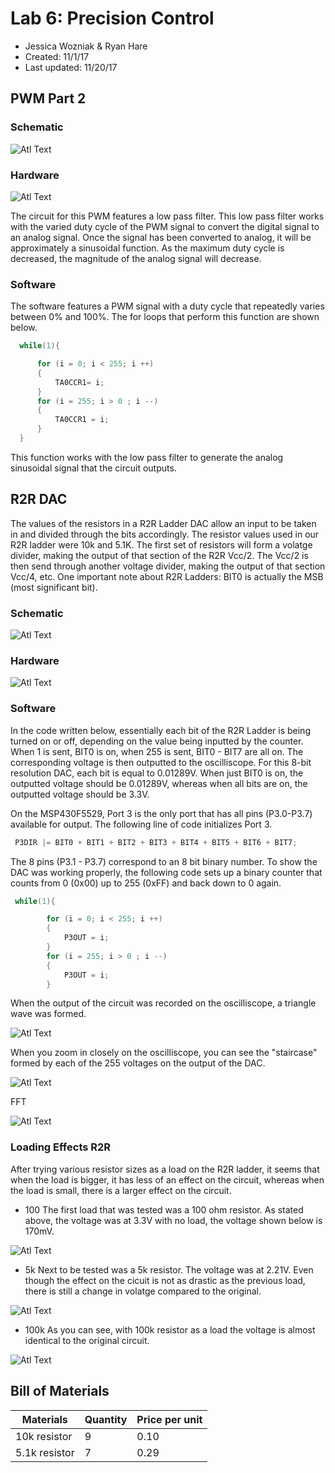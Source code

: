 # Lab 6: Precision Control
* Jessica Wozniak & Ryan Hare
* Created: 11/1/17
* Last updated: 11/20/17

## PWM Part 2


### Schematic
![Atl Text](https://github.com/RU09342/lab-6taking-control-over-your-embedded-life-rj/blob/master/Photos/Schematic_LPF.PNG)

### Hardware

![Atl Text](https://github.com/RU09342/lab-6taking-control-over-your-embedded-life-rj/blob/master/Photos/20171201_174819.jpg)

The circuit for this PWM features a low pass filter. This low pass filter works with the varied duty cycle of the PWM signal to convert the digital signal to an analog signal.
Once the signal has been converted to analog, it will be approximately a sinusoidal function. As the maximum duty cycle is decreased, the magnitude of the analog signal will decrease.
### Software
The software features a PWM signal with a duty cycle that repeatedly varies between 0% and 100%. The for loops that perform this function are shown below.
```C
  while(1){

      for (i = 0; i < 255; i ++)
      {
          TA0CCR1= i;
      }
      for (i = 255; i > 0 ; i --)
      {
          TA0CCR1 = i;
      }
  }
```
This function works with the low pass filter to generate the analog sinusoidal signal that the circuit outputs.

## R2R DAC
The values of the resistors in a R2R Ladder DAC allow an input to be taken in and divided through the bits accordingly. The resistor values used 
in our R2R ladder were 10k and 5.1K.   The first set of resistors will form a volatge divider, making the output of that section of the R2R Vcc/2. 
The Vcc/2 is then send through another voltage divider, making the output of that section Vcc/4, etc. One important note about R2R Ladders: 
BIT0 is actually the MSB (most significant bit). 


### Schematic


![Atl Text](https://github.com/RU09342/lab-6taking-control-over-your-embedded-life-rj/blob/master/Photos/R2R_Ladder.PNG)

### Hardware 


![Atl Text]()

### Software
In the code written below, essentially each bit of the R2R Ladder is being turned on or off, depending on the value being inputted by the counter.
When 1 is sent, BIT0 is on, when 255 is sent, BIT0 - BIT7 are all on. The corresponding voltage is then outputted to the oscilliscope. For this 8-bit
resolution DAC, each bit is equal to 0.01289V. When just BIT0 is on, the outputted voltage should be 0.01289V, whereas when all bits are on, the 
outputted voltage should be 3.3V.


On the MSP430F5529, Port 3 is the only port that has all pins (P3.0-P3.7) available for output. The following line of code initializes Port 3.
```C
 P3DIR |= BIT0 + BIT1 + BIT2 + BIT3 + BIT4 + BIT5 + BIT6 + BIT7;
```
The 8 pins (P3.1 - P3.7) correspond to an 8 bit binary number. To show the DAC was working properly, the following code sets up a binary counter that 
counts from 0 (0x00) up to 255 (0xFF) and back down to 0 again.  
```C
 while(1){

        for (i = 0; i < 255; i ++)
        {
            P3OUT = i;
        }
        for (i = 255; i > 0 ; i --)
        {
            P3OUT = i;
        }
```
When the output of the circuit was recorded on the oscilliscope, a triangle wave was formed.


![Atl Text](https://github.com/RU09342/lab-6taking-control-over-your-embedded-life-rj/blob/master/Photos/r2r_ladder_right.png)


When you zoom in closely on the oscilliscope, you can see the "staircase" formed by each of the 255 voltages on the output of the DAC. 


![Atl Text](https://github.com/RU09342/lab-6taking-control-over-your-embedded-life-rj/blob/master/Photos/r2r_ladder_zoomed_2.png)


FFT


![Atl Text](https://github.com/RU09342/lab-6taking-control-over-your-embedded-life-rj/blob/master/Photos/fft_r2r.png)


### Loading Effects R2R
After trying various resistor sizes as a load on the R2R ladder, it seems that when the load is bigger, it has less of an effect on the circuit,
whereas when the load is small, there is a larger effect on the circuit. 
* 100
The first load that was tested was a 100 ohm resistor. As stated above, the voltage was at 3.3V with no load, the voltage shown below is 170mV. 


![Atl Text](https://github.com/RU09342/lab-6taking-control-over-your-embedded-life-rj/blob/master/Photos/100%20ohm.png)

* 5k
Next to be tested was a 5k resistor. The voltage was at 2.21V. Even though the effect on the cicuit is not as drastic as the previous load, there is still a 
change in volatge compared to the original. 


![Atl Text](https://github.com/RU09342/lab-6taking-control-over-your-embedded-life-rj/blob/master/Photos/5k%20ohm.png)

* 100k
As you can see, with 100k resistor as a load the voltage is almost identical to the original circuit.


![Atl Text](https://github.com/RU09342/lab-6taking-control-over-your-embedded-life-rj/blob/master/Photos/100k%20ohm.png)

## Bill of Materials
Materials    | Quantity | Price per unit |
-------------|----------|----------------|
10k resistor |     9    |      0.10      |
5.1k resistor|     7    |      0.29      |

